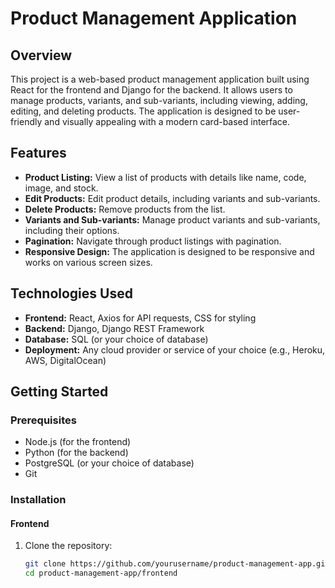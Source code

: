 # Product Management Application

## Overview

This project is a web-based product management application built using React for the frontend and Django for the backend. It allows users to manage products, variants, and sub-variants, including viewing, adding, editing, and deleting products. The application is designed to be user-friendly and visually appealing with a modern card-based interface.

## Features

- **Product Listing:** View a list of products with details like name, code, image, and stock.
- **Edit Products:** Edit product details, including variants and sub-variants.
- **Delete Products:** Remove products from the list.
- **Variants and Sub-variants:** Manage product variants and sub-variants, including their options.
- **Pagination:** Navigate through product listings with pagination.
- **Responsive Design:** The application is designed to be responsive and works on various screen sizes.

## Technologies Used

- **Frontend:** React, Axios for API requests, CSS for styling
- **Backend:** Django, Django REST Framework
- **Database:** SQL (or your choice of database)
- **Deployment:** Any cloud provider or service of your choice (e.g., Heroku, AWS, DigitalOcean)

## Getting Started

### Prerequisites

- Node.js (for the frontend)
- Python (for the backend)
- PostgreSQL (or your choice of database)
- Git

### Installation

#### Frontend

1. Clone the repository:

   ```bash
   git clone https://github.com/yourusername/product-management-app.git
   cd product-management-app/frontend

